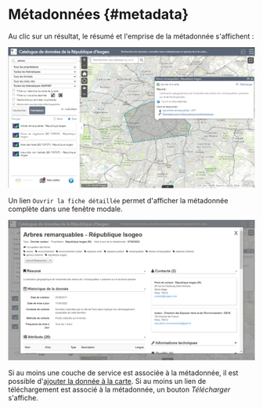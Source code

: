 # Métadonnées {#metadata}

Au clic sur un résultat, le résumé et l'emprise de la métadonnée s'affichent :

![](../../assets/widget_metadata_link_search.png "Le résumé de la métadonnée s&rsquo;affiche au clic sur un résultat de recherche")

Un lien `Ouvrir la fiche détaillée` permet d'afficher la métadonnée complète dans une fenêtre modale.

![](../../assets/widget_WABDE_metadata_display.png "Consulter la fiche de métadonnées détaillée")

Si au moins une couche de service est associée à la métadonnée, il est possible d'[ajouter la donnée à la carte](/display.md).
Si au moins un lien de téléchargement est associé à la métadonnée, un bouton *Télécharger* s'affiche. 